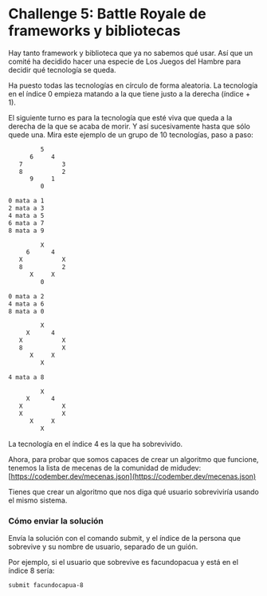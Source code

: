 # Challenge 5: Battle Royale de frameworks y bibliotecas

Hay tanto framework y biblioteca que ya no sabemos qué usar. Así que un comité
ha decidido hacer una especie de Los Juegos del Hambre para decidir qué
tecnología se queda.

Ha puesto todas las tecnologías en círculo de forma aleatoria. La tecnología en
el índice 0 empieza matando a la que tiene justo a la derecha (índice + 1).

El siguiente turno es para la tecnología que esté viva que queda a la derecha de
la que se acaba de morir. Y así sucesivamente hasta que sólo quede una. Mira
este ejemplo de un grupo de 10 tecnologías, paso a paso:

```txt
         5
      6     4
   7           3
   8           2
      9     1
         0

0 mata a 1
2 mata a 3
4 mata a 5
6 mata a 7
8 mata a 9

         X
     6      4
   X           X
   8           2
      X     X
         0

0 mata a 2
4 mata a 6
8 mata a 0

         X
     X      4
   X           X
   8           X
      X     X
         X

4 mata a 8

         X
     X      4
   X           X
   X           X
      X     X
         X
```

La tecnología en el índice 4 es la que ha sobrevivido.

Ahora, para probar que somos capaces de crear un algoritmo que funcione, tenemos
la lista de mecenas de la comunidad de midudev:
[https://codember.dev/mecenas.json](https://codember.dev/mecenas.json)

Tienes que crear un algoritmo que nos diga qué usuario sobreviviría usando el
mismo sistema.

### Cómo enviar la solución

Envía la solución con el comando submit, y el índice de la persona que sobrevive
y su nombre de usuario, separado de un guión.

Por ejemplo, si el usuario que sobrevive es facundopacua y está en el índice 8
sería:

```sh
submit facundocapua-8
```

